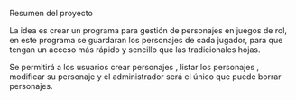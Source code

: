 Resumen del proyecto


La idea es crear un programa para gestión de personajes en juegos de rol, en este programa se guardaran los personajes de cada jugador, para que tengan un acceso más rápido y sencillo que las tradicionales hojas.


Se permitirá a los usuarios crear personajes , listar los personajes , modificar su personaje y el administrador será el único que puede borrar  personajes.